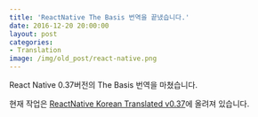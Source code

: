 ```yaml
---
title: 'ReactNative The Basis 번역을 끝냈습니다.'
date: 2016-12-20 20:00:00
layout: post
categories:
- Translation
image: /img/old_post/react-native.png
---
```



React Native 0.37버전의 The Basis	번역을 마쳤습니다.

현재 작업은 [ReactNative Korean Translated v0.37](http://geekhub.co.kr/react-native/releases/0.37/docs/getting-started.html#content)에 올려져 있습니다.
